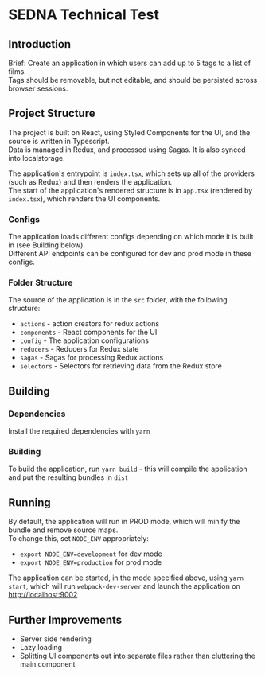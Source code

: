 # SEDNA Technical Test

## Introduction
Brief: Create an application in which users can add up to 5 tags to a list of films.  
Tags should be removable, but not editable, and should be persisted across browser sessions.  

## Project Structure
The project is built on React, using Styled Components for the UI, and the source is written in Typescript.  
Data is managed in Redux, and processed using Sagas. It is also synced into localstorage.  

The application's entrypoint is `index.tsx`, which sets up all of the providers (such as Redux) and then renders the application.  
The start of the application's rendered structure is in `app.tsx` (rendered by `index.tsx`), which renders the UI components.

### Configs
The application loads different configs depending on which mode it is built in (see Building below).  
Different API endpoints can be configured for dev and prod mode in these configs.

### Folder Structure
The source of the application is in the `src` folder, with the following structure:
* `actions` - action creators for redux actions
* `components` - React components for the UI
* `config` - The application configurations
* `reducers` - Reducers for Redux state
* `sagas` - Sagas for processing Redux actions
* `selectors` - Selectors for retrieving data from the Redux store

## Building
### Dependencies
Install  the required dependencies with `yarn`
### Building
To build the application, run `yarn build` - this will compile the application and put the resulting bundles in `dist`

## Running
By default, the application will run in PROD mode, which will minify the bundle and remove source maps.  
To change this, set `NODE_ENV` appropriately:
* `export NODE_ENV=development` for dev mode
* `export NODE_ENV=production` for prod mode

The application can be started, in the mode specified above, using `yarn start`, which will run `webpack-dev-server` and launch the application on [http://localhost:9002](http://localhost:9002)

## Further Improvements
* Server side rendering
* Lazy loading
* Splitting UI components out into separate files rather than cluttering the main component
